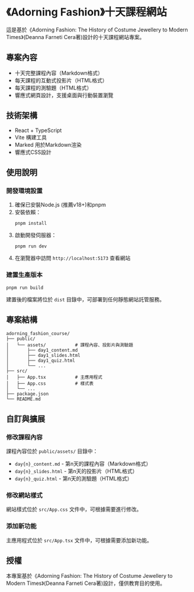 # 《Adorning Fashion》十天課程網站

這是基於《Adorning Fashion: The History of Costume Jewellery to Modern Times》(Deanna Farneti Cera著)設計的十天課程網站專案。

## 專案內容

- 十天完整課程內容（Markdown格式）
- 每天課程的互動式投影片（HTML格式）
- 每天課程的測驗題（HTML格式）
- 響應式網頁設計，支援桌面與行動裝置瀏覽

## 技術架構

- React + TypeScript
- Vite 構建工具
- Marked 用於Markdown渲染
- 響應式CSS設計

## 使用說明

### 開發環境設置

1. 確保已安裝Node.js (推薦v18+)和pnpm
2. 安裝依賴：
   ```
   pnpm install
   ```
3. 啟動開發伺服器：
   ```
   pnpm run dev
   ```
4. 在瀏覽器中訪問 `http://localhost:5173` 查看網站

### 建置生產版本

```
pnpm run build
```

建置後的檔案將位於 `dist` 目錄中，可部署到任何靜態網站託管服務。

## 專案結構

```
adorning_fashion_course/
├── public/
│   └── assets/           # 課程內容、投影片與測驗題
│       ├── day1_content.md
│       ├── day1_slides.html
│       ├── day1_quiz.html
│       └── ...
├── src/
│   ├── App.tsx           # 主應用程式
│   ├── App.css           # 樣式表
│   └── ...
├── package.json
└── README.md
```

## 自訂與擴展

### 修改課程內容

課程內容位於 `public/assets/` 目錄中：
- `day{n}_content.md` - 第n天的課程內容（Markdown格式）
- `day{n}_slides.html` - 第n天的投影片（HTML格式）
- `day{n}_quiz.html` - 第n天的測驗題（HTML格式）

### 修改網站樣式

網站樣式位於 `src/App.css` 文件中，可根據需要進行修改。

### 添加新功能

主應用程式位於 `src/App.tsx` 文件中，可根據需要添加新功能。

## 授權

本專案基於《Adorning Fashion: The History of Costume Jewellery to Modern Times》(Deanna Farneti Cera著)設計，僅供教育目的使用。
